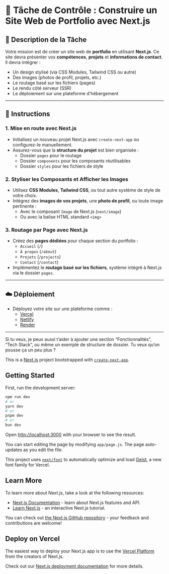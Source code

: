 

# 🧩 Tâche de Contrôle : Construire un Site Web de Portfolio avec Next.js

## 📝 Description de la Tâche

Votre mission est de créer un site web de **portfolio** en utilisant **Next.js**. Ce site devra présenter vos **compétences**, **projets** et **informations de contact**. Il devra intégrer :

- Un design stylisé (via CSS Modules, Tailwind CSS ou autre)
- Des images (photos de profil, projets, etc.)
- Le routage basé sur les fichiers (pages)
- Le rendu côté serveur (SSR)
- Le déploiement sur une plateforme d'hébergement

---

## 🚀 Instructions

### 1. Mise en route avec Next.js

- Initialisez un nouveau projet Next.js avec `create-next-app` ou configurez-le manuellement.
- Assurez-vous que la **structure du projet** est bien organisée :
  - Dossier `pages` pour le routage
  - Dossier `components` pour les composants réutilisables
  - Dossier `styles` pour les fichiers de style

### 2. Styliser les Composants et Afficher les Images

- Utilisez **CSS Modules**, **Tailwind CSS**, ou tout autre système de style de votre choix.
- Intégrez des **images de vos projets**, une **photo de profil**, ou toute image pertinente :
  - Avec le composant `Image` de Next.js (`next/image`)
  - Ou avec la balise HTML standard `<img>`

### 3. Routage par Page avec Next.js

- Créez des **pages dédiées** pour chaque section du portfolio :
  - `Accueil` (`/`)
  - `À propos` (`/about`)
  - `Projets` (`/projects`)
  - `Contact` (`/contact`)
- Implémentez le **routage basé sur les fichiers**, système intégré à Next.js via le dossier `pages`.

---

## ☁️ Déploiement

- Déployez votre site sur une plateforme comme :
  - [Vercel](https://vercel.com)  
  - [Netlify](https://www.netlify.com)
  - [Render](https://render.com)

---

Si tu veux, je peux aussi t’aider à ajouter une section “Fonctionnalités”, “Tech Stack”, ou même un exemple de structure de dossier. Tu veux qu’on pousse ça un peu plus ?


This is a [Next.js](https://nextjs.org) project bootstrapped with [`create-next-app`](https://github.com/vercel/next.js/tree/canary/packages/create-next-app).

## Getting Started

First, run the development server:

```bash
npm run dev
# or
yarn dev
# or
pnpm dev
# or
bun dev
```

Open [http://localhost:3000](http://localhost:3000) with your browser to see the result.

You can start editing the page by modifying `app/page.js`. The page auto-updates as you edit the file.

This project uses [`next/font`](https://nextjs.org/docs/app/building-your-application/optimizing/fonts) to automatically optimize and load [Geist](https://vercel.com/font), a new font family for Vercel.

## Learn More

To learn more about Next.js, take a look at the following resources:

- [Next.js Documentation](https://nextjs.org/docs) - learn about Next.js features and API.
- [Learn Next.js](https://nextjs.org/learn) - an interactive Next.js tutorial.

You can check out [the Next.js GitHub repository](https://github.com/vercel/next.js) - your feedback and contributions are welcome!

## Deploy on Vercel

The easiest way to deploy your Next.js app is to use the [Vercel Platform](https://vercel.com/new?utm_medium=default-template&filter=next.js&utm_source=create-next-app&utm_campaign=create-next-app-readme) from the creators of Next.js.

Check out our [Next.js deployment documentation](https://nextjs.org/docs/app/building-your-application/deploying) for more details.
